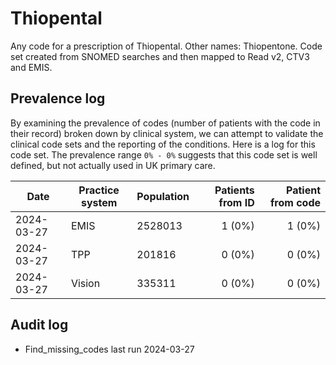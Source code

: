 # Thiopental

Any code for a prescription of Thiopental. Other names: Thiopentone. Code set created from SNOMED searches and then mapped to Read v2, CTV3 and EMIS.

## Prevalence log

By examining the prevalence of codes (number of patients with the code in their record) broken down by clinical system, we can attempt to validate the clinical code sets and the reporting of the conditions. Here is a log for this code set. The prevalence range `0% - 0%` suggests that this code set is well defined, but not actually used in UK primary care.

| Date       | Practice system | Population | Patients from ID | Patient from code |
| ---------- | --------------- | ---------- | ---------------: | ----------------: |
| 2024-03-27 | EMIS            | 2528013    |           1 (0%) |            1 (0%) |
| 2024-03-27 | TPP             | 201816     |           0 (0%) |            0 (0%) |
| 2024-03-27 | Vision          | 335311     |           0 (0%) |            0 (0%) |

## Audit log

- Find_missing_codes last run 2024-03-27
